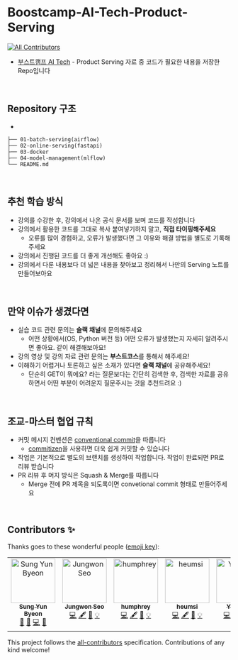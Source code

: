 # Boostcamp-AI-Tech-Product-Serving
<!-- ALL-CONTRIBUTORS-BADGE:START - Do not remove or modify this section -->
[![All Contributors](https://img.shields.io/badge/all_contributors-6-orange.svg?style=flat-square)](#contributors-)
<!-- ALL-CONTRIBUTORS-BADGE:END -->

- [부스트캠프 AI Tech](https://boostcamp.connect.or.kr/program_ai.html) - Product Serving 자료 중 코드가 필요한 내용을 저장한 Repo입니다


<br />

## Repository 구조
- 

```
├── 01-batch-serving(airflow)
├── 02-online-serving(fastapi)
├── 03-docker
├── 04-model-management(mlflow)
└── README.md
```


<br />

## 추천 학습 방식
- 강의를 수강한 후, 강의에서 나온 공식 문서를 보며 코드를 작성합니다
- 강의에서 활용한 코드를 그대로 복사 붙여넣기하지 말고, **직접 타이핑해주세요**
  - 오류를 많이 경험하고, 오류가 발생했다면 그 이유와 해결 방법을 별도로 기록해주세요
- 강의에서 진행된 코드를 더 좋게 개선해도 좋아요 :)
- 강의에서 다룬 내용보다 더 넓은 내용을 찾아보고 정리해서 나만의 Serving 노트를 만들어보아요


<br />

## 만약 이슈가 생겼다면
- 실습 코드 관련 문의는 **슬랙 채널**에 문의해주세요
  - 어떤 상황에서(OS, Python 버전 등) 어떤 오류가 발생했는지 자세히 알려주시면 좋아요. 같이 해결해보아요!
- 강의 영상 및 강의 자료 관련 문의는 **부스트코스**를 통해서 해주세요!
- 이해하기 어렵거나 토론하고 싶은 소재가 있다면 **슬랙 채널**에 공유해주세요!
  - 단순히 GET이 뭐에요? 라는 질문보다는 간단히 검색한 후, 검색한 자료를 공유하면서 어떤 부분이 어려운지 질문주시는 것을 추천드려요 :)

<br />

## 조교-마스터 협업 규칙

- 커밋 메시지 컨벤션은 [conventional commit](https://www.conventionalcommits.org/en/v1.0.0/)을 따릅니다 
  - [commitizen](https://github.com/commitizen-tools/commitizen)을 사용하면 더욱 쉽게 커밋할 수 있습니다
- 작업은 기본적으로 별도의 브랜치를 생성하여 작업합니다. 작업이 완료되면 PR로 리뷰 받습니다
- PR 리뷰 후 머지 방식은 Squash & Merge를 따릅니다
  - Merge 전에 PR 제목을 되도록이면 convetional commit 형태로 만들어주세요



<br />

## Contributors ✨

Thanks goes to these wonderful people ([emoji key](https://allcontributors.org/docs/en/emoji-key)):

<!-- ALL-CONTRIBUTORS-LIST:START - Do not remove or modify this section -->
<!-- prettier-ignore-start -->
<!-- markdownlint-disable -->
<table>
  <tbody>
    <tr>
      <td align="center" valign="top" width="14.28%"><a href="http://zzsza.github.io"><img src="https://avatars.githubusercontent.com/u/18207755?v=4?s=100" width="100px;" alt="Sung Yun Byeon"/><br /><sub><b>Sung Yun Byeon</b></sub></a><br /><a href="#projectManagement-zzsza" title="Project Management">📆</a> <a href="#maintenance-zzsza" title="Maintenance">🚧</a> <a href="https://github.com/zzsza/Boostcamp-AI-Tech-Product-Serving/commits?author=zzsza" title="Code">💻</a> <a href="https://github.com/zzsza/Boostcamp-AI-Tech-Product-Serving/commits?author=zzsza" title="Documentation">📖</a></td>
      <td align="center" valign="top" width="14.28%"><a href="https://codethief.io"><img src="https://avatars.githubusercontent.com/u/12247655?v=4?s=100" width="100px;" alt="Jungwon Seo"/><br /><sub><b>Jungwon Seo</b></sub></a><br /><a href="https://github.com/zzsza/Boostcamp-AI-Tech-Product-Serving/commits?author=thejungwon" title="Code">💻</a> <a href="#content-thejungwon" title="Content">🖋</a> <a href="https://github.com/zzsza/Boostcamp-AI-Tech-Product-Serving/commits?author=thejungwon" title="Documentation">📖</a> <a href="#example-thejungwon" title="Examples">💡</a></td>
      <td align="center" valign="top" width="14.28%"><a href="https://humphreyahn.dev/"><img src="https://avatars.githubusercontent.com/u/24207964?v=4?s=100" width="100px;" alt="humphrey"/><br /><sub><b>humphrey</b></sub></a><br /><a href="https://github.com/zzsza/Boostcamp-AI-Tech-Product-Serving/commits?author=ahnsv" title="Code">💻</a> <a href="#content-ahnsv" title="Content">🖋</a> <a href="https://github.com/zzsza/Boostcamp-AI-Tech-Product-Serving/commits?author=ahnsv" title="Documentation">📖</a> <a href="#example-ahnsv" title="Examples">💡</a></td>
      <td align="center" valign="top" width="14.28%"><a href="http://dailyheumsi.tistory.com"><img src="https://avatars.githubusercontent.com/u/31306282?v=4?s=100" width="100px;" alt="heumsi"/><br /><sub><b>heumsi</b></sub></a><br /><a href="https://github.com/zzsza/Boostcamp-AI-Tech-Product-Serving/commits?author=heumsi" title="Code">💻</a> <a href="#content-heumsi" title="Content">🖋</a> <a href="https://github.com/zzsza/Boostcamp-AI-Tech-Product-Serving/commits?author=heumsi" title="Documentation">📖</a> <a href="#example-heumsi" title="Examples">💡</a></td>
      <td align="center" valign="top" width="14.28%"><a href="https://www.linkedin.com/in/ykmoon/"><img src="https://avatars.githubusercontent.com/u/45195471?v=4?s=100" width="100px;" alt="YkMoon"/><br /><sub><b>YkMoon</b></sub></a><br /><a href="https://github.com/zzsza/Boostcamp-AI-Tech-Product-Serving/commits?author=Ykmoon" title="Code">💻</a> <a href="#content-Ykmoon" title="Content">🖋</a> <a href="https://github.com/zzsza/Boostcamp-AI-Tech-Product-Serving/commits?author=Ykmoon" title="Documentation">📖</a> <a href="#example-Ykmoon" title="Examples">💡</a></td>
      <td align="center" valign="top" width="14.28%"><a href="https://github.com/noeunkim"><img src="https://avatars.githubusercontent.com/u/79394690?v=4?s=100" width="100px;" alt="NOEUN KIM"/><br /><sub><b>NOEUN KIM</b></sub></a><br /><a href="https://github.com/zzsza/Boostcamp-AI-Tech-Product-Serving/commits?author=noeunkim" title="Code">💻</a> <a href="#content-noeunkim" title="Content">🖋</a> <a href="https://github.com/zzsza/Boostcamp-AI-Tech-Product-Serving/commits?author=noeunkim" title="Documentation">📖</a> <a href="#example-noeunkim" title="Examples">💡</a></td>
    </tr>
  </tbody>
</table>

<!-- markdownlint-restore -->
<!-- prettier-ignore-end -->

<!-- ALL-CONTRIBUTORS-LIST:END -->

This project follows the [all-contributors](https://github.com/all-contributors/all-contributors) specification. Contributions of any kind welcome!